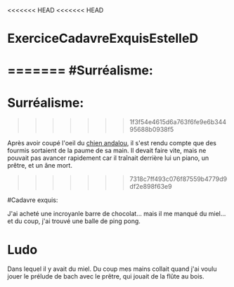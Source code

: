 <<<<<<< HEAD
<<<<<<< HEAD
# ExerciceCadavreExquisEstelleD
=======
#Surréalisme:
=======
# Surréalisme:
>>>>>>> 1f3f54e4615d6a763f6fe9e6b34495688b0938f5

Après avoir coupé l'oeil du [chien andalou](https://www.youtube.com/watch?v=054OIVlmjUM), 
il s'est rendu compte que des fourmis sortaient de la paume de sa main. 
Il devait faire vite, mais ne pouvait pas avancer rapidement car il traînait derrière lui un piano, un prêtre, et un âne mort.
>>>>>>> 7318c7ff493c076f87559b4779d9df2e898f63e9


#Cadavre exquis:

J'ai acheté une incroyanle barre de chocolat...
mais il me manqué du miel...
et du coup, j'ai trouvé une balle de ping pong.

# Ludo
Dans lequel il y avait du miel. Du coup mes mains 
collait quand j'ai voulu jouer le prélude de bach avec le prêtre, 
qui jouait de la flûte au bois.  
